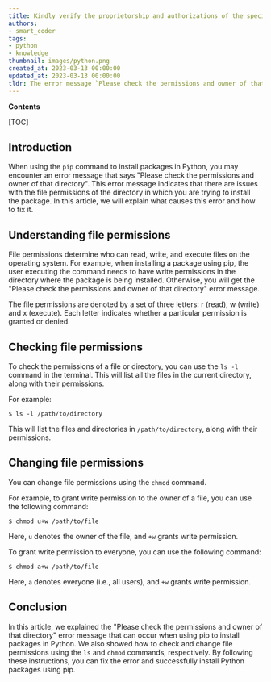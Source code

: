 ```yaml
---
title: Kindly verify the proprietorship and authorizations of the specified directory for the 'pip install' command
authors:
- smart_coder
tags:
- python
- knowledge
thumbnail: images/python.png
created_at: 2023-03-13 00:00:00
updated_at: 2023-03-13 00:00:00
tldr: The error message `Please check the permissions and owner of that directory` in Python`s pip install indicates that the user does not have sufficient permissions to access or modify the directory where pip is trying to install the package.
---
```


**Contents**

[TOC]

## Introduction

When using the `pip` command to install packages in Python, you may encounter an error message that says "Please check the permissions and owner of that directory". This error message indicates that there are issues with the file permissions of the directory in which you are trying to install the package. In this article, we will explain what causes this error and how to fix it. 

## Understanding file permissions

File permissions determine who can read, write, and execute files on the operating system. For example, when installing a package using pip, the user executing the command needs to have write permissions in the directory where the package is being installed. Otherwise, you will get the "Please check the permissions and owner of that directory" error message. 

The file permissions are denoted by a set of three letters: r (read), w (write) and x (execute). Each letter indicates whether a particular permission is granted or denied. 

## Checking file permissions

To check the permissions of a file or directory, you can use the `ls -l` command in the terminal. This will list all the files in the current directory, along with their permissions.

For example:
```
$ ls -l /path/to/directory
```

This will list the files and directories in `/path/to/directory`, along with their permissions.

## Changing file permissions

You can change file permissions using the `chmod` command.

For example, to grant write permission to the owner of a file, you can use the following command:
```
$ chmod u+w /path/to/file
```

Here, `u` denotes the owner of the file, and `+w` grants write permission.

To grant write permission to everyone, you can use the following command:
```
$ chmod a+w /path/to/file
```

Here, `a` denotes everyone (i.e., all users), and `+w` grants write permission. 

## Conclusion

In this article, we explained the "Please check the permissions and owner of that directory" error message that can occur when using pip to install packages in Python. We also showed how to check and change file permissions using the `ls` and `chmod` commands, respectively. By following these instructions, you can fix the error and successfully install Python packages using pip.
